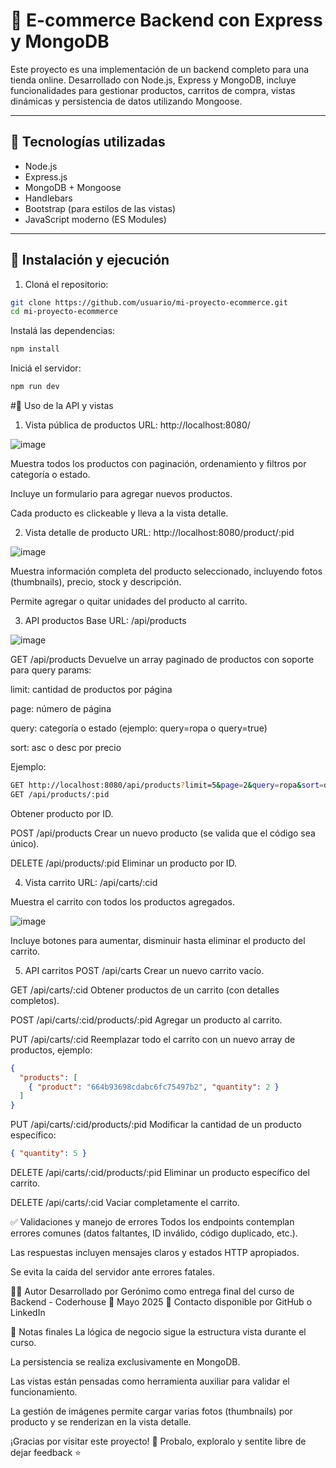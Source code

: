 # 🛒 E-commerce Backend con Express y MongoDB

Este proyecto es una implementación de un backend completo para una tienda online. Desarrollado con Node.js, Express y MongoDB, incluye funcionalidades para gestionar productos, carritos de compra, vistas dinámicas y persistencia de datos utilizando Mongoose.

---

## 🚀 Tecnologías utilizadas

- Node.js  
- Express.js  
- MongoDB + Mongoose  
- Handlebars  
- Bootstrap (para estilos de las vistas)  
- JavaScript moderno (ES Modules)

---

## 📂 Instalación y ejecución

1. Cloná el repositorio:

```bash
git clone https://github.com/usuario/mi-proyecto-ecommerce.git
cd mi-proyecto-ecommerce
```
Instalá las dependencias:

```bash
npm install
```
Iniciá el servidor:

```bash
npm run dev
```

#🧪 Uso de la API y vistas
1. Vista pública de productos
URL: http://localhost:8080/

![image](https://github.com/user-attachments/assets/ecdae4ad-329a-42bb-ab80-b5f374895b5d)


Muestra todos los productos con paginación, ordenamiento y filtros por categoría o estado.

Incluye un formulario para agregar nuevos productos.

Cada producto es clickeable y lleva a la vista detalle.

2. Vista detalle de producto
URL: http://localhost:8080/product/:pid


![image](https://github.com/user-attachments/assets/a9581df1-c231-4361-89f1-eac7fa80a9de)


Muestra información completa del producto seleccionado, incluyendo fotos (thumbnails), precio, stock y descripción.

Permite agregar o quitar unidades del producto al carrito.

3. API productos
Base URL: /api/products

![image](https://github.com/user-attachments/assets/018d8319-ffaf-481c-b032-8c5e4d6e4725)


GET /api/products
Devuelve un array paginado de productos con soporte para query params:

limit: cantidad de productos por página

page: número de página

query: categoría o estado (ejemplo: query=ropa o query=true)

sort: asc o desc por precio

Ejemplo:

```bash
GET http://localhost:8080/api/products?limit=5&page=2&query=ropa&sort=desc
GET /api/products/:pid
```
Obtener producto por ID.

POST /api/products
Crear un nuevo producto (se valida que el código sea único).

DELETE /api/products/:pid
Eliminar un producto por ID.

4. Vista carrito
URL: /api/carts/:cid

Muestra el carrito con todos los productos agregados.

![image](https://github.com/user-attachments/assets/759f02ae-3f95-41a0-aa27-0953a4fd01c5)


Incluye botones para aumentar, disminuir hasta eliminar el producto del carrito.

5. API carritos
POST /api/carts
Crear un nuevo carrito vacío.

GET /api/carts/:cid
Obtener productos de un carrito (con detalles completos).

POST /api/carts/:cid/products/:pid
Agregar un producto al carrito.

PUT /api/carts/:cid
Reemplazar todo el carrito con un nuevo array de productos, ejemplo:

```json
{
  "products": [
    { "product": "664b93698cdabc6fc75497b2", "quantity": 2 }
  ]
}
```
PUT /api/carts/:cid/products/:pid
Modificar la cantidad de un producto específico:

```json
{ "quantity": 5 }
```
DELETE /api/carts/:cid/products/:pid
Eliminar un producto específico del carrito.

DELETE /api/carts/:cid
Vaciar completamente el carrito.

✅ Validaciones y manejo de errores
Todos los endpoints contemplan errores comunes (datos faltantes, ID inválido, código duplicado, etc.).

Las respuestas incluyen mensajes claros y estados HTTP apropiados.

Se evita la caída del servidor ante errores fatales.

🧑‍💻 Autor
Desarrollado por Gerónimo como entrega final del curso de Backend - Coderhouse
📅 Mayo 2025
📩 Contacto disponible por GitHub o LinkedIn

📌 Notas finales
La lógica de negocio sigue la estructura vista durante el curso.

La persistencia se realiza exclusivamente en MongoDB.

Las vistas están pensadas como herramienta auxiliar para validar el funcionamiento.

La gestión de imágenes permite cargar varias fotos (thumbnails) por producto y se renderizan en la vista detalle.

¡Gracias por visitar este proyecto! 🙌
Probalo, exploralo y sentite libre de dejar feedback ⭐
